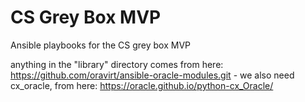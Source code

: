 # CS Grey Box MVP
Ansible playbooks for the CS grey box MVP

anything in the "library" directory comes from here: https://github.com/oravirt/ansible-oracle-modules.git -
we also need cx_oracle, from here: https://oracle.github.io/python-cx_Oracle/
